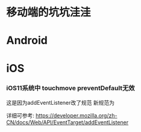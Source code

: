 # 移动端的坑坑洼洼

# Android

# iOS

### iOS11系统中 touchmove preventDefault无效

这是因为addEventListener改了规范 新规范为



详细可参考: https://developer.mozilla.org/zh-CN/docs/Web/API/EventTarget/addEventListener